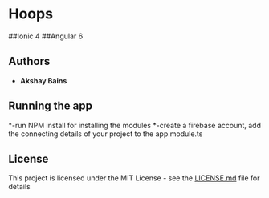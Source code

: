 # Hoops

##Ionic 4
##Angular 6

## Authors

* **Akshay Bains** 

## Running the app
*-run NPM install for installing the modules
*-create a firebase account, add the connecting details of your project to the app.module.ts 

## License

This project is licensed under the MIT License - see the [LICENSE.md](LICENSE.md) file for details

